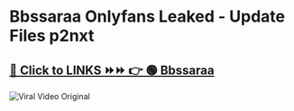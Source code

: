 
 # Bbssaraa Onlyfans Leaked - Update Files p2nxt

## <h2><a href="https://clipsfans.com/Bbssaraa&ref=git">🔗 Click to LINKS ⏩⏩ 👉 🟢 Bbssaraa </a></h2>

<a href="https://clipsfans.com/Bbssaraa&ref=git" rel="nofollow" data-target="animated-image.originalLink"><img src="https://i.ibb.co.com/xMMVF88/686577567.gif" alt="Viral Video Original" style="max-width: 100%; display: inline-block;" data-target="animated-image.originalImage"></a>

